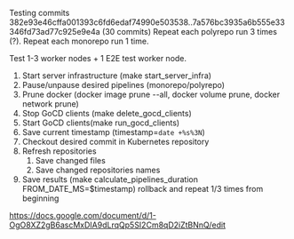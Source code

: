 Testing commits 382e93e46cffa001393c6fd6edaf74990e503538..7a576bc3935a6b555e33346fd73ad77c925e9e4a (30 commits)
Repeat each polyrepo run 3 times (?).
Repeat each monorepo run 1 time.

Test 1-3 worker nodes + 1 E2E test worker node.

1. Start server infrastructure (make start_server_infra)
1. Pause/unpause desired pipelines (monorepo/polyrepo)
1. Prune docker (docker image prune --all, docker volume prune, docker network prune)
1. Stop GoCD clients (make delete_gocd_clients)
1. Start GoCD clients(make run_gocd_clients)
1. Save current timestamp (timestamp=`date +%s%3N`)
1. Checkout desired commit in Kubernetes repository
1. Refresh repositories
    1. Save changed files
    1. Save changed repositories names
1. Save results (make calculate_pipelines_duration FROM_DATE_MS=$timestamp) rollback and repeat 1/3 times from beginning

https://docs.google.com/document/d/1-OgO8XZ2gB6ascMxDIA9dLrqQp5SI2Cm8qD2iZtBNnQ/edit
